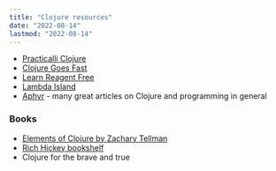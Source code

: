 ```yaml
---
title: "Clojure resources"
date: "2022-08-14"
lastmod: "2022-08-14"
---
```


- [Practicalli Clojure](https://practical.li/clojure/)
- [Clojure Goes Fast](http://clojure-goes-fast.com/)
- [Learn Reagent Free](https://www.jacekschae.com/courses/learn-reagent-free/)
- [Lambda Island](https://lambdaisland.com/)
- [Aphyr](https://aphyr.com/) - many great articles on Clojure and programming in general

### Books
- [Elements of Clojure by Zachary Tellman](https://leanpub.com/elementsofclojure)
- [Rich Hickey bookshelf](https://ananthakumaran.in/2018/11/07/rich-hickey-clojure-bookshelf.html)
- Clojure for the brave and true